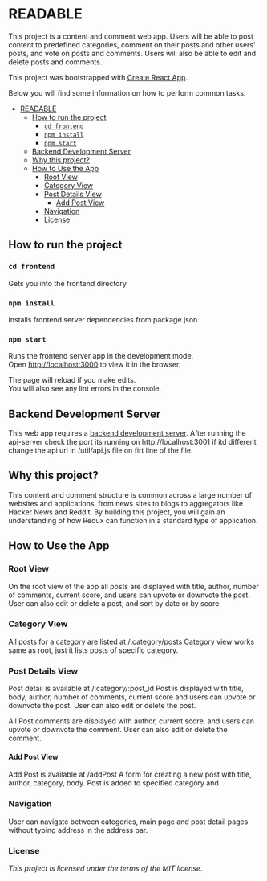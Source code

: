 # READABLE

This project is a content and comment web app. Users will be able to post content to predefined categories, comment on their posts and other users' posts, and vote on posts and comments. Users will also be able to edit and delete posts and comments.

This project was bootstrapped with [Create React App](https://github.com/facebookincubator/create-react-app).

Below you will find some information on how to perform common tasks.<br>

- [READABLE](#readable)
	- [How to run the project](#how-to-run-the-project)
		- [`cd frontend`](#cd-frontend)
		- [`npm install`](#npm-install)
		- [`npm start`](#npm-start)
	- [Backend Development Server](#backend-development-server)
	- [Why this project?](#why-this-project)
	- [How to Use the App](#how-to-use-the-app)
		- [Root View](#root-view)
		- [Category View](#category-view)
		- [Post Details View](#post-details-view)
			- [Add Post View](#add-post-view)
		- [Navigation](#navigation)
		- [License](#license)

## How to run the project

### `cd frontend`

Gets you into the frontend directory

### `npm install`

Installs frontend server dependencies from package.json

### `npm start`

Runs the frontend server app in the development mode.<br>
Open [http://localhost:3000](http://localhost:3000) to view it in the browser.

The page will reload if you make edits.<br>
You will also see any lint errors in the console.

## Backend Development Server

This web app requires a [backend development server](https://github.com/udacity/reactnd-project-readable-starter).
After running the api-server check the port its running on http://localhost:3001 if itd different change the api url in /util/api.js file on firt line of the file.

## Why this project?

This content and comment structure is common across a large number of websites and applications, from news sites to blogs to aggregators like Hacker News and Reddit. By building this project, you will gain an understanding of how Redux can function in a standard type of application.

## How to Use the App

### Root View

On the root view of the app all posts are displayed with title, author, number of comments, current score, and users can upvote or downvote the post. User can also edit or delete a post, and sort by date or by score.

### Category View

All posts for a category are listed at /:category/posts
Category view works same as root, just it lists posts of specific category.

### Post Details View

Post detail is available at /:category/:post_id
Post is displayed with title, body, author, number of comments, current score and users can upvote or downvote the post. User can also edit or delete the post.

All Post comments are displayed with author, current score, and users can upvote or downvote the comment. User can also edit or delete the comment.

#### Add Post View

Add Post is available at /addPost
A form for creating a new post with title, author, category, body.
Post is added to specified category and

### Navigation

User can navigate between categories, main page and post detail pages without typing address in the address bar.

### License

_This project is licensed under the terms of the MIT license._

